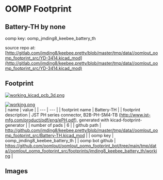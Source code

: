 # OOMP Footprint  
## Battery-TH  by none  
  
oomp key: oomp_jmding8_keebee_battery_th  
  
source repo at: [http://gitlab.com/jmding8/keebee.pretty/blob/master/tmp/data//oomlout_oomp_footprint_src/YD-3414.kicad_mod](http://gitlab.com/jmding8/keebee.pretty/blob/master/tmp/data//oomlout_oomp_footprint_src/YD-3414.kicad_mod)  
## Footprint  
  
[![working_kicad_pcb_3d.png](working_kicad_pcb_3d_600.png)](working_kicad_pcb_3d.png)  
  
[![working.png](working_600.png)](working.png)  
| name | value | 
| --- | --- | 
| footprint name | Battery-TH | 
| footprint description | JST PH series connector, B2B-PH-SM4-TB (http://www.jst-mfg.com/product/pdf/eng/ePH.pdf), generated with kicad-footprint-generator | 
| number of pads | 6 | 
| github path | http://github.com/jmding8/keebee.pretty/blob/master/tmp/data//oomlout_oomp_footprint_src/Battery-TH.kicad_mod | 
| oomp key | oomp_jmding8_keebee_battery_th | 
| oomp bot github | https://github.com/oomlout/oomlout_oomp_footprint_bot/tree/main/tmp/data//oomlout_oomp_footprint_src/footprints/jmding8_keebee_battery_th/working | 
## Images  
